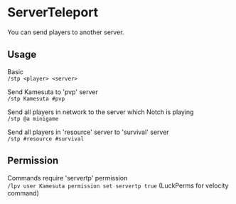 # ServerTeleport

You can send players to another server.  

## Usage

Basic  
`/stp <player> <server>`  

Send Kamesuta to 'pvp' server  
`/stp Kamesuta #pvp`  

Send all players in network to the server which Notch is playing  
`/stp @a minigame`  

Send all players in 'resource' server to 'survival' server  
`/stp #resource #survival`  

## Permission

Commands require 'servertp' permission  
`/lpv user Kamesuta permission set servertp true`
(LuckPerms for velocity command)